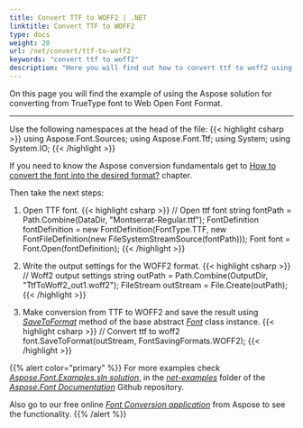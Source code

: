 ```yaml
---
title: Convert TTF to WOFF2 | .NET
linktitle: Convert TTF to WOFF2
type: docs
weight: 20
url: /net/convert/ttf-to-woff2
keywords: "convert ttf to woff2"
description: "Here you will find out how to convert ttf to woff2 using the Aspose.Font for .NET."
---
```


On this page you will find the example of using the Aspose solution for converting from TrueType font to Web Open Font Format.
_______

Use the following namespaces at the head of the file:
{{< highlight csharp >}} 
    using Aspose.Font.Sources;
    using Aspose.Font.Ttf;
    using System;
    using System.IO;
{{< /highlight >}}

If you need to know the Aspose conversion fundamentals get to 
 [How to convert the font into the desired format?](https://docs.aspose.com//font/net/convert/#how-to-convert-the-font-into-the-desired-format) chapter.

Then take the next steps:

1. Open TTF font.
{{< highlight csharp >}}
    // Open ttf font
    string fontPath = Path.Combine(DataDir, "Montserrat-Regular.ttf");
    FontDefinition fontDefinition = new FontDefinition(FontType.TTF, new FontFileDefinition(new FileSystemStreamSource(fontPath)));
    Font font = Font.Open(fontDefinition);
{{< /highlight >}}

2. Write the output settings for the WOFF2 format.
{{< highlight csharp >}}
    // Woff2 output settings
    string outPath = Path.Combine(OutputDir, "TtfToWoff2_out1.woff2");
    FileStream outStream = File.Create(outPath);
{{< /highlight >}}

3. Make conversion from TTF to WOFF2 and save the result using [*SaveToFormat*](https://apireference.aspose.com/font/net/aspose.font/font/methods/savetoformat) method of the base abstract [*Font*](https://apireference.aspose.com/font/net/aspose.font/font) class instance.
{{< highlight csharp >}}
     // Convert ttf to woff2
     font.SaveToFormat(outStream, FontSavingFormats.WOFF2);
{{< /highlight >}}

{{% alert color="primary" %}}
For more examples  check  [*Aspose.Font.Examples.sln solution*](https://github.com/aspose-font/Aspose.Font-Documentation/tree/master/net-examples), in the [*net-examples*](https://github.com/aspose-font/Aspose.Font-Documentation/tree/master/net-examples) folder of the [*Aspose.Font Documentation*](https://github.com/aspose-font/Aspose.Font-Documentation) Github repository.

Also go to our free online [*Font Conversion application*](https://products.aspose.app/font/conversion) from Aspose to see the functionality.
{{% /alert %}}